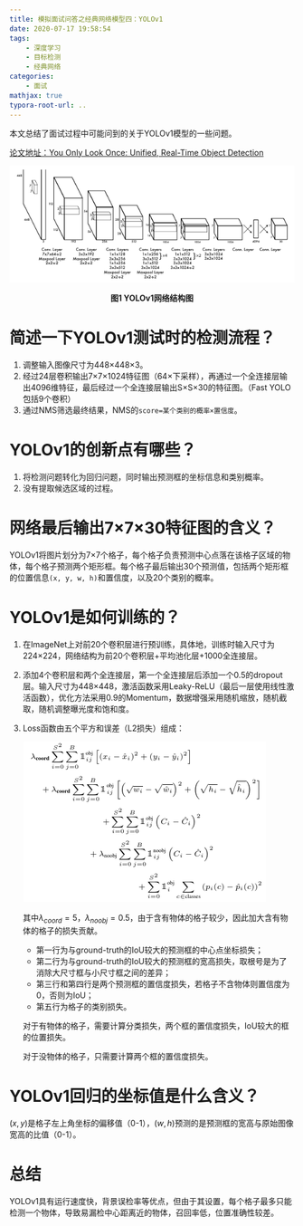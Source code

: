 ```yaml
---
title: 模拟面试问答之经典网络模型四：YOLOv1
date: 2020-07-17 19:58:54
tags: 	
	- 深度学习
	- 目标检测
	- 经典网络
categories:
	- 面试
mathjax: true
typora-root-url: ..
---
```


本文总结了面试过程中可能问到的关于YOLOv1模型的一些问题。

[论文地址：You Only Look Once: Unified, Real-Time Object Detection](https://arxiv.org/abs/1506.02640)

![1](/images/yolov1/1-1598799595413.png)

<center><b>图1 YOLOv1网络结构图</b></center>

<!--more-->

# 简述一下YOLOv1测试时的检测流程？

1. 调整输入图像尺寸为448×448×3。
2. 经过24层卷积输出7×7×1024特征图（64×下采样），再通过一个全连接层输出4096维特征，最后经过一个全连接层输出S×S×30的特征图。（Fast YOLO包括9个卷积）
3. 通过NMS筛选最终结果，NMS的`score=某个类别的概率×置信度`。

# YOLOv1的创新点有哪些？

1. 将检测问题转化为回归问题，同时输出预测框的坐标信息和类别概率。
2. 没有提取候选区域的过程。

# 网络最后输出7×7×30特征图的含义？

YOLOv1将图片划分为7×7个格子，每个格子负责预测中心点落在该格子区域的物体，每个格子预测两个矩形框。每个格子最后输出30个预测值，包括两个矩形框的位置信息`(x, y, w, h)`和置信度，以及20个类别的概率。

# YOLOv1是如何训练的？

1. 在ImageNet上对前20个卷积层进行预训练，具体地，训练时输入尺寸为224×224，网络结构为前20个卷积层+平均池化层+1000全连接层。

2. 添加4个卷积层和两个全连接层，第一个全连接层后添加一个0.5的dropout层。输入尺寸为448×448，激活函数采用Leaky-ReLU（最后一层使用线性激活函数），优化方法采用0.9的Momentum，数据增强采用随机缩放，随机截取，随机调整曝光度和饱和度。

3. Loss函数由五个平方和误差（L2损失）组成：

   ![2](/images/yolov1/2-1598799622298.png)

   其中$\lambda_{coord}=5$，$\lambda_{noobj}=0.5$，由于含有物体的格子较少，因此加大含有物体的格子的损失贡献。

   - 第一行为与ground-truth的IoU较大的预测框的中心点坐标损失；
   - 第二行为与ground-truth的IoU较大的预测框的宽高损失，取根号是为了消除大尺寸框与小尺寸框之间的差异；
   - 第三行和第四行是两个预测框的置信度损失，若格子不含物体则置信度为0，否则为IoU；
   - 第五行为格子的类别损失。

   对于有物体的格子，需要计算分类损失，两个框的置信度损失，IoU较大的框的位置损失。

   对于没物体的格子，只需要计算两个框的置信度损失。

# YOLOv1回归的坐标值是什么含义？

$(x,y)$是格子左上角坐标的偏移值（0-1），$(w,h)$预测的是预测框的宽高与原始图像宽高的比值（0-1）。

# 总结

YOLOv1具有运行速度快，背景误检率等优点，但由于其设置，每个格子最多只能检测一个物体，导致易漏检中心距离近的物体，召回率低，位置准确性较差。